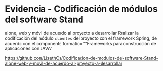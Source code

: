 # Evidencia - Codificación de módulos del software Stand 
alone, web y móvil de acuerdo al proyecto a desarrollar
Realizar la codificación del módulo ```clientes``` del proyecto con el framework Spring, de acuerdo con el componente formatico "“Frameworks para construcción de aplicaciones con JAVA"<br>


https://github.com/LizethCs/Codificacion-de-modulos-del-software-Stand-alone-web-y-movil-de-acuerdo-al-proyecto-a-desarrollar